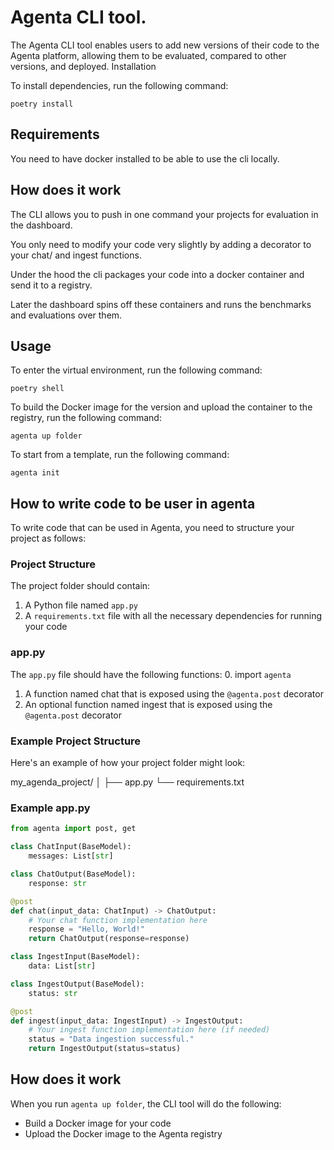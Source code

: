 # Agenta CLI tool.

The Agenta CLI tool enables users to add new versions of their code to the Agenta platform, allowing them to be evaluated, compared to other versions, and deployed.
Installation

To install dependencies, run the following command:

```poetry install```

## Requirements
You need to have docker installed to be able to use the cli locally. 

## How does it work

The CLI allows you to push in one command your projects for evaluation in the dashboard.

You only need to modify your code very slightly by adding a decorator to your chat/ and ingest functions.

Under the hood the cli packages your code into a docker container and send it to a registry.

Later the dashboard spins off these containers and runs the benchmarks and evaluations over them.
## Usage

To enter the virtual environment, run the following command:

```poetry shell```

To build the Docker image for the version and upload the container to the registry, run the following command:

```agenta up folder```

To start from a template, run the following command:

```agenta init```

## How to write code to be user in agenta

To write code that can be used in Agenta, you need to structure your project as follows:

### Project Structure
The project folder should contain:
1. A Python file named `app.py`
2. A `requirements.txt` file with all the necessary dependencies for running your code

### app.py

The `app.py` file should have the following functions:
0. import `agenta`
1. A function named chat that is exposed using the `@agenta.post` decorator
2. An optional function named ingest that is exposed using the `@agenta.post` decorator

### Example Project Structure

Here's an example of how your project folder might look:

my_agenda_project/
│
├── app.py
└── requirements.txt

### Example app.py
```python
from agenta import post, get

class ChatInput(BaseModel):
    messages: List[str]

class ChatOutput(BaseModel):
    response: str

@post
def chat(input_data: ChatInput) -> ChatOutput:
    # Your chat function implementation here
    response = "Hello, World!"
    return ChatOutput(response=response)

class IngestInput(BaseModel):
    data: List[str]

class IngestOutput(BaseModel):
    status: str

@post
def ingest(input_data: IngestInput) -> IngestOutput:
    # Your ingest function implementation here (if needed)
    status = "Data ingestion successful."
    return IngestOutput(status=status)

```

## How does it work
When you run `agenta up folder`, the CLI tool will do the following:
- Build a Docker image for your code
- Upload the Docker image to the Agenta registry